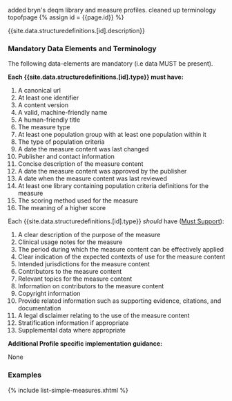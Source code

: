 added bryn's deqm library and measure profiles. cleaned up terminology topofpage
{% assign id = {{page.id}} %}


{{site.data.structuredefinitions.[id].description}}

### Mandatory Data Elements and Terminology

The following data-elements are mandatory (i.e data MUST be present).

**Each {{site.data.structuredefinitions.[id].type}} must have:**

1. A canonical url
1. At least one identifier
1. A  content version
1. A valid, machine-friendly name
1. A human-friendly title
1. The measure type
1. At least one population group with at least one population within it
1. The type of population criteria
1. A date the measure content was last changed
1. Publisher and contact information
1. Concise description of the measure content
1. A date the measure content was approved by the publisher
1. A date when the measure content was last reviewed
1. At least one library containing population criteria definitions for the measure
1. The scoring method used for the measure
1. The meaning of a higher score

Each {{site.data.structuredefinitions.[id].type}} *should* have ([Must Support](guidance.html#must-support)):

1. A clear description of the purpose of the measure
1. Clinical usage notes for the measure
1. The period during which the measure content can be effectively applied
1. Clear indication of the expected contexts of use for the measure content
1. Intended jurisdictions for the measure content
1. Contributors to the measure content
1. Relevant topics for the measure content
1. Information on contributors to the measure content
1. Copyright information
1. Provide related information such as supporting evidence, citations, and documentation
1. A legal disclaimer relating to the use of the measure content
1. Stratification information if appropriate
1. Supplemental data where appropriate


**Additional Profile specific implementation guidance:**

None

### Examples

{% include list-simple-measures.xhtml %}

